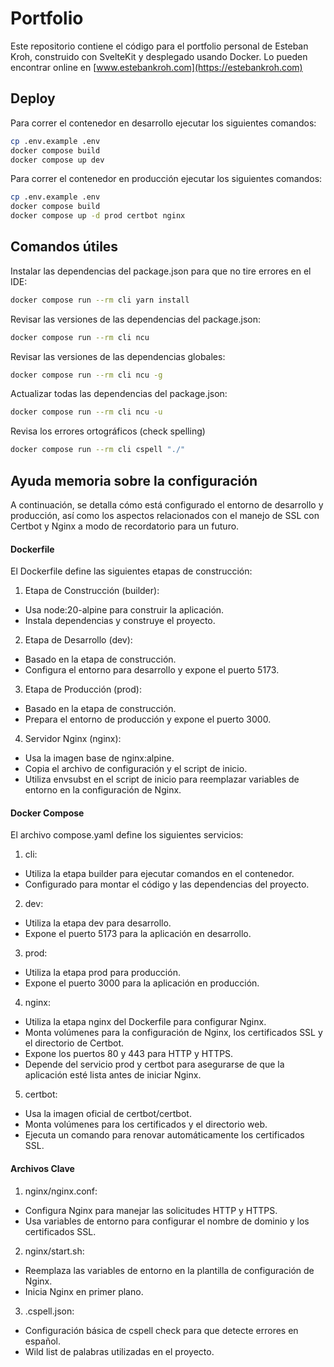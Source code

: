 # Portfolio

Este repositorio contiene el código para el portfolio personal de Esteban Kroh, construido con SvelteKit y desplegado usando Docker. Lo pueden encontrar online en [www.estebankroh.com](https://estebankroh.com)

## Deploy

Para correr el contenedor en desarrollo ejecutar los siguientes comandos:

```bash
cp .env.example .env
docker compose build
docker compose up dev
```

Para correr el contenedor en producción ejecutar los siguientes comandos:

```bash
cp .env.example .env
docker compose build
docker compose up -d prod certbot nginx
```

## Comandos útiles

Instalar las dependencias del package.json para que no tire errores en el IDE:

```bash
docker compose run --rm cli yarn install
```

Revisar las versiones de las dependencias del package.json:

```bash
docker compose run --rm cli ncu
```

Revisar las versiones de las dependencias globales:

```bash
docker compose run --rm cli ncu -g
```

Actualizar todas las dependencias del package.json:

```bash
docker compose run --rm cli ncu -u
```

Revisa los errores ortográficos (check spelling)

```bash
docker compose run --rm cli cspell "./"
```

## Ayuda memoria sobre la configuración

A continuación, se detalla cómo está configurado el entorno de desarrollo y producción, así como los aspectos relacionados con el manejo de SSL con Certbot y Nginx a modo de recordatorio para un futuro.

#### Dockerfile

El Dockerfile define las siguientes etapas de construcción:

1. Etapa de Construcción (builder):

- Usa node:20-alpine para construir la aplicación.
- Instala dependencias y construye el proyecto.

2. Etapa de Desarrollo (dev):

- Basado en la etapa de construcción.
- Configura el entorno para desarrollo y expone el puerto 5173.

3. Etapa de Producción (prod):

- Basado en la etapa de construcción.
- Prepara el entorno de producción y expone el puerto 3000.

4. Servidor Nginx (nginx):

- Usa la imagen base de nginx:alpine.
- Copia el archivo de configuración y el script de inicio.
- Utiliza envsubst en el script de inicio para reemplazar variables de entorno en la configuración de Nginx.

#### Docker Compose

El archivo compose.yaml define los siguientes servicios:

1. cli:

- Utiliza la etapa builder para ejecutar comandos en el contenedor.
- Configurado para montar el código y las dependencias del proyecto.

2. dev:

- Utiliza la etapa dev para desarrollo.
- Expone el puerto 5173 para la aplicación en desarrollo.

3. prod:

- Utiliza la etapa prod para producción.
- Expone el puerto 3000 para la aplicación en producción.

4. nginx:

- Utiliza la etapa nginx del Dockerfile para configurar Nginx.
- Monta volúmenes para la configuración de Nginx, los certificados SSL y el directorio de Certbot.
- Expone los puertos 80 y 443 para HTTP y HTTPS.
- Depende del servicio prod y certbot para asegurarse de que la aplicación esté lista antes de iniciar Nginx.

5. certbot:

- Usa la imagen oficial de certbot/certbot.
- Monta volúmenes para los certificados y el directorio web.
- Ejecuta un comando para renovar automáticamente los certificados SSL.

#### Archivos Clave

1. nginx/nginx.conf:

- Configura Nginx para manejar las solicitudes HTTP y HTTPS.
- Usa variables de entorno para configurar el nombre de dominio y los certificados SSL.

2. nginx/start.sh:

- Reemplaza las variables de entorno en la plantilla de configuración de Nginx.
- Inicia Nginx en primer plano.

3. .cspell.json:

- Configuración básica de cspell check para que detecte errores en español.
- Wild list de palabras utilizadas en el proyecto.
